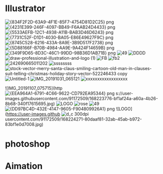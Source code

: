 # Illustrator
![{834F2F2D-63A9-4F1E-85F7-4754D81D2C25} png](https://user-images.githubusercontent.com/91172509/168223554-008f1d8b-6960-4888-8aa4-ec1820ff4433.jpg)
![{4231E399-246F-4097-BB49-F6AAB24D4433} png](https://user-images.githubusercontent.com/91172509/168223564-00e4eda3-c479-4d67-bc53-e8eaeca18638.jpg)
![{5533AEFB-12C1-4938-A11B-BAB3D46D6243} png](https://user-images.githubusercontent.com/91172509/168223567-cd6559c6-9b8e-4020-954a-373e6e8019fa.jpg)
![{7731C52F-D1D1-4030-BA05-E86E49627F9C} png](https://user-images.githubusercontent.com/91172509/168223569-35e15557-fe54-4439-95ec-e5c244bb6411.jpg)
![{8745C528-6216-433A-8A9E-3B9D517F2738} png](https://user-images.githubusercontent.com/91172509/168223571-0689a04e-03dd-4ebb-9ec2-6dedf9bff0df.jpg)
![{5D88166F-B70B-4984-AA9E-9A424F14659B} png](https://user-images.githubusercontent.com/91172509/168223573-1f3a6260-698c-4676-abb7-e45d3caa6f81.jpg)
![{349F9D65-8D3C-46C1-99DD-98B36D1AB71B} png](https://user-images.githubusercontent.com/91172509/168223577-2a87e251-6be9-4a76-b3d7-4bc6214b80d3.jpg)
![49](https://user-images.githubusercontent.com/91172509/168223615-c91c41a3-0f80-4d32-ac7b-d3fef38a1668.jpg)
![DDDD](https://user-images.githubusercontent.com/91172509/168223708-78c17d53-4932-4268-9540-ead11e1f2395.PNG)
![draw-professional-illustration-and-logo (1)](https://user-images.githubusercontent.com/91172509/168223713-51822d71-9799-4826-8b70-337575118c30.jpg)
![FB](https://user-images.githubusercontent.com/91172509/168223715-b4822dd2-8f30-4102-9c12-6c34498611eb.jpg)
![fb2](https://user-images.githubusercontent.com/91172509/168223720-cdcbec46-d6ac-4c73-8892-bfd25ea2e05a.jpg)
![242690665011202](https://user-images.githubusercontent.com/91172509/168223728-97470482-5663-483d-84cc-dd99bfb9ed77.jpg)
![ssssssss](https://user-images.githubusercontent.com/91172509/168223752-ea6de449-ae73-4e32-b2e5-0d8ea2bf0125.jpg)
![stock-vector-merry-santa-claus-smiling-cartoon-old-man-in-clauses-suit-telling-christmas-holiday-story-vector-522246433 copy](https://user-images.githubusercontent.com/91172509/168223760-34389f68-4f35-4686-be7e-fe79cb2ae554.png)
![Untitled-1](https://user-images.githubusercontent.com/91172509/168223765-6baedc3d-9146-455c-9846-54621be2d86b.png)
![IMG_20191031_065121](https://user-images.githubusercontent.com/91172509/168223770-080dd697-d15a-4a42-a978-d36416c24626.jpg)
![xxxxxxxxxxxxxxxxxx](https://user-images.githubusercontent.com/91172509/168223797-b044ec99-f20f-45c7-8ef7-df533adf43be.png)

![IMG_20191107_075715](http
![{EEA964A1-6791-4C66-9622-CD792EA95344} png](https://user-images.githubusercontent.com/91172509/168224078-4f7d94c0-4b06-43de-a615-28741bee3c06.jpg)
s://user-images.githubusercontent.com/91172509/168223776-bf1af24a-a60a-4b26-8b68-340f17615695.jpg)
![LOGO](https://user-images.githubusercontent.com/91172509/168223781-01e4f090-31f8-4049-b444-b8899d91701f.jpg)
![rose](https://user-images.githubusercontent.com/91172509/168223788-9485a51e-7ab6-42e8-ade1-73c765b57443.jpg)
![49](https://user-images.githubusercontent.com/91172509/168223847-e0b90bba-569e-495a-b1dc-6b3c7ce4fddb.jpg)
![{DD97BC4D-432E-4147-9605-F904809926A1} png](https://user-images.githubusercontent.com/91172509/168224066-fe70ae93-708e-4aca-b2ee-fdacaa38f586.jpg)
![LOGO](https://user-images.github
![d_c 300dpi](https://user-images.githubusercontent.com/91172509/168224291-ee19e6fa-f275-4a42-b0b7-c767fccbec7c.png)
usercontent.com/91172509/168224271-80daaf81-32ab-45ab-b972-83bf1e0d7008.jpg)





# photoshop



# Aimation
